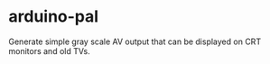 # arduino-pal
Generate simple gray scale AV output that can be displayed on CRT monitors and old TVs.
